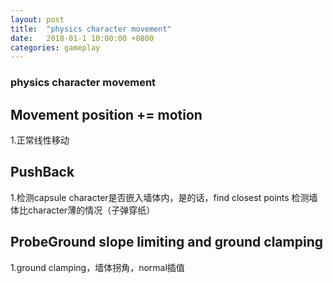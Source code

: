 ```yaml
---
layout: post
title:  "physics character movement"
date:   2018-01-1 10:00:00 +0800
categories: gameplay
---
```

### physics character movement

## Movement position += motion
1.正常线性移动
## PushBack 
1.检测capsule character是否嵌入墙体内，是的话，find closest points 检测墙体比character薄的情况（子弹穿纸）
## ProbeGround  slope limiting and ground clamping
1.ground clamping，墙体拐角，normal插值
